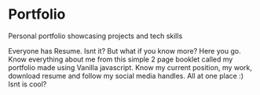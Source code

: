 # Portfolio
Personal portfolio showcasing projects and tech skills


Everyone has Resume. Isnt it? But what if you know more? Here you go. Know everything about me from this simple 2 page booklet called my portfolio made using Vanilla javascript. Know my current position, my work, download resume and follow my social media handles. All at one place :) Isnt is cool?
